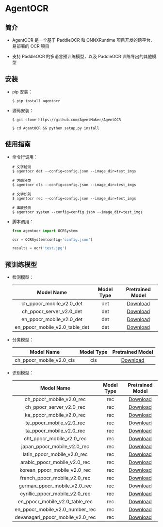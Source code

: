 # AgentOCR
## 简介
* AgentOCR 是一个基于 PaddleOCR 和 ONNXRuntime 项目开发的跨平台、易部署的 OCR 项目

* 支持 PaddleOCR 的多语言预训练模型，以及 PaddleOCR 训练导出的其他模型

## 安装
* pip 安装：

    ```shell
    $ pip install agentocr
    ```

* 源码安装：

    ```shell
    $ git clone https://github.com/AgentMaker/AgentOCR

    $ cd AgentOCR && python setup.py install
    ```

## 使用指南
* 命令行调用：

    ```shell
    # 文字检测
    $ agentocr det --config=config.json --image_dir=test_imgs

    # 方向分类
    $ agentocr cls --config=config.json --image_dir=test_imgs

    # 文字识别
    $ agentocr rec --config=config.json --image_dir=test_imgs

    # 串联预测
    $ agentocr system --config=config.json --image_dir=test_imgs
    ```

* 脚本调用：

    ```python
    from agentocr import OCRSystem

    ocr = OCRSystem(config='config.json')

    results = ocr('test.jpg')
    ```

## 预训练模型
* 检测模型：

    | Model Name | Model Type | Pretrained Model |
    |:-:|:-:|:-:|
    | ch_ppocr_mobile_v2.0_det | det | [Download](ch_ppocr_mobile_v2.0_det) |
    | ch_ppocr_server_v2.0_det | det | [Download](ch_ppocr_server_v2.0_det) |
    | en_ppocr_mobile_v2.0_det | det | [Download](en_ppocr_mobile_v2.0_det) |
    | en_ppocr_mobile_v2.0_table_det | det | [Download](en_ppocr_mobile_v2.0_table_det) |

* 分类模型：

    | Model Name | Model Type | Pretrained Model |
    |:-:|:-:|:-:|
    | ch_ppocr_mobile_v2.0_cls | cls | [Download](ch_ppocr_mobile_v2.0_cls) |

* 识别模型：

    | Model Name | Model Type | Pretrained Model |
    |:-:|:-:|:-:|
    | ch_ppocr_mobile_v2.0_rec | rec | [Download](ch_ppocr_mobile_v2.0_rec) |
    | ch_ppocr_server_v2.0_rec | rec | [Download](ch_ppocr_server_v2.0_rec) |
    | ka_ppocr_mobile_v2.0_rec | rec | [Download](ka_ppocr_mobile_v2.0_rec) |
    | te_ppocr_mobile_v2.0_rec | rec | [Download](te_ppocr_mobile_v2.0_rec) |
    | ta_ppocr_mobile_v2.0_rec | rec | [Download](ta_ppocr_mobile_v2.0_rec) |
    | cht_ppocr_mobile_v2.0_rec | rec | [Download](cht_ppocr_mobile_v2.0_rec) |
    | japan_ppocr_mobile_v2.0_rec | rec | [Download](japan_ppocr_mobile_v2.0_rec) |
    | latin_ppocr_mobile_v2.0_rec | rec | [Download](latin_ppocr_mobile_v2.0_rec) |
    | arabic_ppocr_mobile_v2.0_rec | rec | [Download](arabic_ppocr_mobile_v2.0_rec) |
    | korean_ppocr_mobile_v2.0_rec | rec | [Download](korean_ppocr_mobile_v2.0_rec) |
    | french_ppocr_mobile_v2.0_rec | rec | [Download](french_ppocr_mobile_v2.0_rec) |
    | german_ppocr_mobile_v2.0_rec | rec | [Download](german_ppocr_mobile_v2.0_rec) |
    | cyrillic_ppocr_mobile_v2.0_rec | rec | [Download](cyrillic_ppocr_mobile_v2.0_rec) |
    | en_ppocr_mobile_v2.0_table_rec | rec | [Download](en_ppocr_mobile_v2.0_table_rec) |
    | en_ppocr_mobile_v2.0_number_rec | rec | [Download](en_ppocr_mobile_v2.0_number_rec) |
    | devanagari_ppocr_mobile_v2.0_rec | rec | [Download](devanagari_ppocr_mobile_v2.0_rec) |






[ch_ppocr_mobile_v2.0_cls]:https://bj.bcebos.com/v1/ai-studio-online/0c29ed105d984b7bba9c09ecb6dcde7075330fd74fa7449fafca316603e1aaed?responseContentDisposition=attachment%3B%20filename%3Dch_ppocr_mobile_v2.0_cls.onnx

[ch_ppocr_mobile_v2.0_det]:https://bj.bcebos.com/v1/ai-studio-online/55d7b7e1890c4b81ae17a2d0c4b457d89f47a05407be4563a5b2e212b3fdf70b?responseContentDisposition=attachment%3B%20filename%3Dch_ppocr_mobile_v2.0_det.onnx
[ch_ppocr_server_v2.0_det]:https://bj.bcebos.com/v1/ai-studio-online/65e5a792fa464c2994814b0a2af2334ada2a9c8150fa42f6ab3cfd22bb744708?responseContentDisposition=attachment%3B%20filename%3Dch_ppocr_server_v2.0_det.onnx
[en_ppocr_mobile_v2.0_det]:https://bj.bcebos.com/v1/ai-studio-online/e2daa7431e7d416e98b9ce6ccf80883c74d776d52aba4649806e421eefdc34fb?responseContentDisposition=attachment%3B%20filename%3Den_ppocr_mobile_v2.0_det.onnx
[en_ppocr_mobile_v2.0_table_det]:https://bj.bcebos.com/v1/ai-studio-online/d28ba772eb1d48a582a7ce16894885d662399f1ee12a4bfaa73d2b4987c3dc31?responseContentDisposition=attachment%3B%20filename%3Den_ppocr_mobile_v2.0_table_det.onnx

[ch_ppocr_mobile_v2.0_rec]:https://bj.bcebos.com/v1/ai-studio-online/77e67a9bb1cc421a97e037462838f159526b2d0ba3d94a3eb0da35408174edb7?responseContentDisposition=attachment%3B%20filename%3Dch_ppocr_mobile_v2.0_rec.onnx
[ch_ppocr_server_v2.0_rec]:https://bj.bcebos.com/v1/ai-studio-online/5f6546d18a84448486abe778b9f1b1ba21da2efbd6b84aaa808936e94771ec68?responseContentDisposition=attachment%3B%20filename%3Dch_ppocr_server_v2.0_rec.onnx
[ka_ppocr_mobile_v2.0_rec]:https://bj.bcebos.com/v1/ai-studio-online/85cdc2462b6f4ff3a3474b724a33308112b3c55d9bf541469b858b0b0035872c?responseContentDisposition=attachment%3B%20filename%3Dka_mobile_v2.0_rec.onnx
[te_ppocr_mobile_v2.0_rec]:https://bj.bcebos.com/v1/ai-studio-online/a6d61a705348461b93821b963769ddb56502e57bdc47470d9e8c7ed29f80c016?responseContentDisposition=attachment%3B%20filename%3Dte_mobile_v2.0_rec.onnx
[ta_ppocr_mobile_v2.0_rec]:https://bj.bcebos.com/v1/ai-studio-online/ef955098816b47be82538a9fff2487516a8a5da3ec454b689406e01b4031fd41?responseContentDisposition=attachment%3B%20filename%3Dta_mobile_v2.0_rec.onnx
[cht_ppocr_mobile_v2.0_rec]:https://bj.bcebos.com/v1/ai-studio-online/85d2cfd9c24e47319ebb48184f4e8ed3cdef007a8731476eb8efbd3d7b4f5ff9?responseContentDisposition=attachment%3B%20filename%3Dchinese_cht_mobile_v2.0_rec.onnx
[japan_ppocr_mobile_v2.0_rec]:https://bj.bcebos.com/v1/ai-studio-online/df453e13ad144138978ac3d121b5ec73adfccd9a014e4d1281fe9a4015e2cf92?responseContentDisposition=attachment%3B%20filename%3Djapan_mobile_v2.0_rec.onnx
[latin_ppocr_mobile_v2.0_rec]:https://bj.bcebos.com/v1/ai-studio-online/159e47bf6fab45efbe786dc4d932cd71d28f74b0bf9e4144b82f00ebd1a467a5?responseContentDisposition=attachment%3B%20filename%3Dlatin_ppocr_mobile_v2.0_rec.onnx
[arabic_ppocr_mobile_v2.0_rec]:https://bj.bcebos.com/v1/ai-studio-online/27521b051c96454eb10f13f403ca699a819d997e6d2d4afa9721f2f80ad3aed7?responseContentDisposition=attachment%3B%20filename%3Darabic_ppocr_mobile_v2.0_rec.onnx
[korean_ppocr_mobile_v2.0_rec]:https://bj.bcebos.com/v1/ai-studio-online/20d94b1440654ed9aadbe61b565430702629de85021a4e14ad644fae5896ed77?responseContentDisposition=attachment%3B%20filename%3Dkorean_mobile_v2.0_rec.onnx
[french_ppocr_mobile_v2.0_rec]:https://bj.bcebos.com/v1/ai-studio-online/cdc0503a71274172b0d43e07a7c285745231381b52d34be584babe1e1202a9d9?responseContentDisposition=attachment%3B%20filename%3Dfrench_mobile_v2.0_rec.onnx
[german_ppocr_mobile_v2.0_rec]:https://bj.bcebos.com/v1/ai-studio-online/87356bfc558f481fbeaae6fa28b6ea50194c2ae94f4d4165a95927dd9ad4d669?responseContentDisposition=attachment%3B%20filename%3Dgerman_mobile_v2.0_rec.onnx
[cyrillic_ppocr_mobile_v2.0_rec]:https://bj.bcebos.com/v1/ai-studio-online/3f3b53e4b2b74cedaa24b4998e35d4b1c527cc7eb3f645859695de80bb14b625?responseContentDisposition=attachment%3B%20filename%3Dcyrillic_ppocr_mobile_v2.0_rec.onnx
[en_ppocr_mobile_v2.0_table_rec]:https://bj.bcebos.com/v1/ai-studio-online/c9d6e42c99fe40ae9448ee9d07973d2b603f1e68fffa4a29b8f8cc45b3dc16f5?responseContentDisposition=attachment%3B%20filename%3Den_ppocr_mobile_v2.0_table_rec.onnx
[en_ppocr_mobile_v2.0_number_rec]:https://bj.bcebos.com/v1/ai-studio-online/a31fc2aed28841b4ac861c7ae4639d3f62b102d7f5e0416088544a9763affeec?responseContentDisposition=attachment%3B%20filename%3Den_number_mobile_v2.0_rec.onnx
[devanagari_ppocr_mobile_v2.0_rec]:https://bj.bcebos.com/v1/ai-studio-online/a78a9384579d451988858aa97e99d4cc2518902128174b089fabac2a150c8822?responseContentDisposition=attachment%3B%20filename%3Ddevanagari_ppocr_mobile_v2.0_rec.onnx